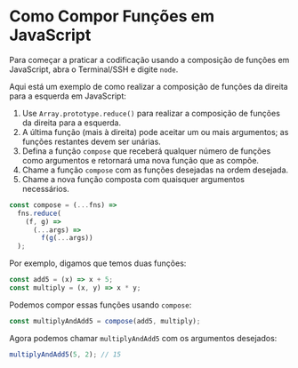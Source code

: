# Como Compor Funções em JavaScript

Para começar a praticar a codificação usando a composição de funções em JavaScript, abra o Terminal/SSH e digite `node`.

Aqui está um exemplo de como realizar a composição de funções da direita para a esquerda em JavaScript:

1.  Use `Array.prototype.reduce()` para realizar a composição de funções da direita para a esquerda.
2.  A última função (mais à direita) pode aceitar um ou mais argumentos; as funções restantes devem ser unárias.
3.  Defina a função `compose` que receberá qualquer número de funções como argumentos e retornará uma nova função que as compõe.
4.  Chame a função `compose` com as funções desejadas na ordem desejada.
5.  Chame a nova função composta com quaisquer argumentos necessários.

```js
const compose = (...fns) =>
  fns.reduce(
    (f, g) =>
      (...args) =>
        f(g(...args))
  );
```

Por exemplo, digamos que temos duas funções:

```js
const add5 = (x) => x + 5;
const multiply = (x, y) => x * y;
```

Podemos compor essas funções usando `compose`:

```js
const multiplyAndAdd5 = compose(add5, multiply);
```

Agora podemos chamar `multiplyAndAdd5` com os argumentos desejados:

```js
multiplyAndAdd5(5, 2); // 15
```
